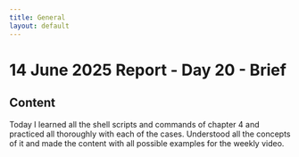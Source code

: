 ```yaml
---
title: General
layout: default
---
```


# 14 June 2025 Report - Day 20 - Brief

## Content
Today I learned all the shell scripts and commands of chapter 4 and practiced all thoroughly with each of the cases. Understood all the concepts of it and made the content with all possible examples for the weekly video.
